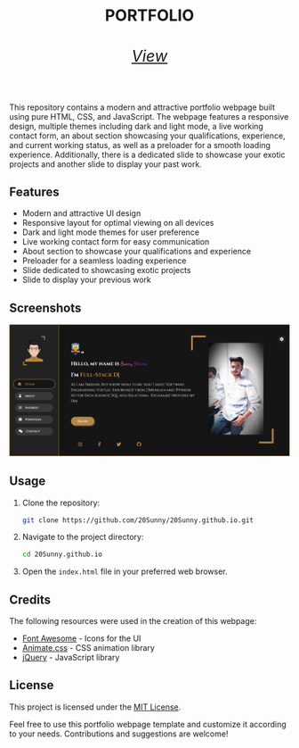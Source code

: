 <p align="center">
  <h1 align="center">PORTFOLIO
  <br><a href="https://20sunny.netlify.app" align="center"><h6>View</h6></a>
  </h1>
</p>

This repository contains a modern and attractive portfolio webpage built using pure HTML, CSS, and JavaScript. The webpage features a responsive design, multiple themes including dark and light mode, a live working contact form, an about section showcasing your qualifications, experience, and current working status, as well as a preloader for a smooth loading experience. Additionally, there is a dedicated slide to showcase your exotic projects and another slide to display your past work.

## Features

- Modern and attractive UI design
- Responsive layout for optimal viewing on all devices
- Dark and light mode themes for user preference
- Live working contact form for easy communication
- About section to showcase your qualifications and experience
- Preloader for a seamless loading experience
- Slide dedicated to showcasing exotic projects
- Slide to display your previous work

## Screenshots

![Screenshot 1](./a.png)

## Usage

1. Clone the repository:

   ```bash
   git clone https://github.com/20Sunny/20Sunny.github.io.git
   ```

2. Navigate to the project directory:

   ```bash
   cd 20Sunny.github.io
   ```

3. Open the `index.html` file in your preferred web browser.

## Credits

The following resources were used in the creation of this webpage:

- [Font Awesome](https://fontawesome.com/) - Icons for the UI
- [Animate.css](https://animate.style/) - CSS animation library
- [jQuery](https://jquery.com/) - JavaScript library

## License

This project is licensed under the [MIT License](LICENSE).

Feel free to use this portfolio webpage template and customize it according to your needs. Contributions and suggestions are welcome!
